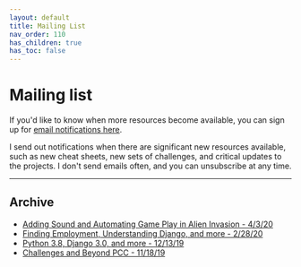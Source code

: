 ```yaml
---
layout: default
title: Mailing List
nav_order: 110
has_children: true
has_toc: false
---
```


# Mailing list

If you'd like to know when more resources become available, you can sign up for [email notifications here](https://emailoctopus.com/lists/95c27296-f1d4-11e9-be00-06b4694bee2a/forms/subscribe).

I send out notifications when there are significant new resources available, such as new cheat sheets, new sets of challenges, and critical updates to the projects. I don't send emails often, and you can unsubscribe at any time.

---

## Archive

- [Adding Sound and Automating Game Play in Alien Invasion - 4/3/20](../mailing_list_archive/ml_4_ai_player/)
- [Finding Employment, Understanding Django, and more - 2/28/20](../mailing_list_archive/ml_3_finding_employment_more/)
- [Python 3.8, Django 3.0, and more - 12/13/19](../mailing_list_archive/ml_2_python38_more/)
- [Challenges and Beyond PCC - 11/18/19](../mailing_list_archive/ml_1_challenges_beyond_pcc/)